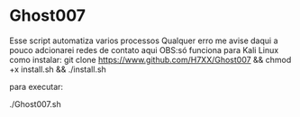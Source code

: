 # Ghost007
Esse script automatiza varios processos 
Qualquer erro me avise 
daqui a pouco adcionarei redes de contato aqui
OBS:só funciona para Kali Linux
como instalar:
git clone https://www.github.com/H7XX/Ghost007 && chmod +x install.sh && ./install.sh

para executar:

./Ghost007.sh
